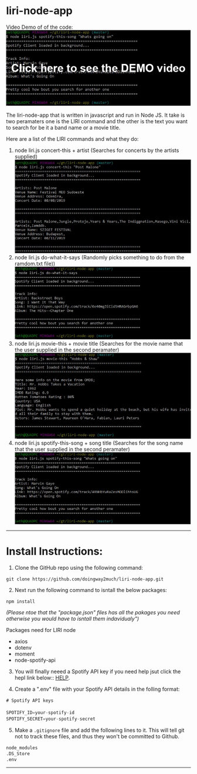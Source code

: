# liri-node-app

Video Demo of of the code:
[![DEMO](https://github.com/doingway2much/liri-node-app/blob/master/img/demo.jpg)](https://youtu.be/-9UjfbRNxQY "LIRI DEMO")



The liri-node-app that is written in javascript and run in Node JS.  It take is two peramaters one is the LIRI command and the other is the text you want to search for be it a band name or a movie title.

Here are a list of the LIRI commands and what they do:

1. node liri.js concert-this + artist  (Searches for concerts by the artists supplied) 
![img1](https://github.com/doingway2much/liri-node-app/blob/master/img/concert-this.JPG?raw=true)
2. node liri.js do-what-it-says  (Randomly picks something to do from the ramdom.txt file))
![img2](https://github.com/doingway2much/liri-node-app/blob/master/img/do-what-it-says.JPG?raw=true)
3. node liri.js movie-this + movie title  (Searches for the movie name that the user supplied in the second peramater)
![img3](https://github.com/doingway2much/liri-node-app/blob/master/img/movie-this.JPG?raw=true)
4. node liri.js spotify-this-song + song title  (Searches for the song name that the user supplied in the second peramater)
![img4](https://github.com/doingway2much/liri-node-app/blob/master/img/spotify-this-song.JPG?raw=true)


***
# Install Instructions:

1. Clone the GitHub repo using the following command:
```
git clone https://github.com/doingway2much/liri-node-app.git
```

2. Next run the following command to isntall the below packages:
```
npm install
````
*(Please ntoe that the "package.json" files has all the pakages you need otherwise you would have to isntall them indavidualy")*

Packages need for LIRI node
- axios
- dotenv
- moment
- node-spotify-api

3. You will finally neeed a Spotify API key if you need help jsut click the hepl link below::
[HELP](https://developer.spotify.com/documentation/web-api/quick-start/ "The best search engine for privacy").



4. Create a ".env" file with your Spotify API details in the folling format:
```js
# Spotify API keys

SPOTIFY_ID=your-spotify-id
SPOTIFY_SECRET=your-spotify-secret

```

5. Make a `.gitignore` file and add the following lines to it. This will tell git not to track these files, and thus they won't be committed to Github.

```
node_modules
.DS_Store
.env
```
***


